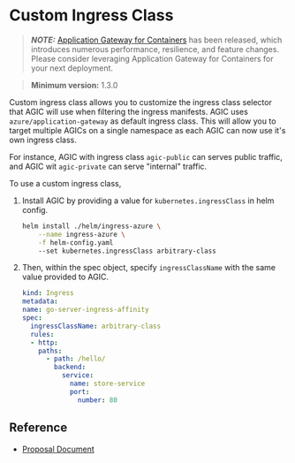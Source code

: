 # Custom Ingress Class

> **_NOTE:_** [Application Gateway for Containers](https://aka.ms/agc) has been released, which introduces numerous performance, resilience, and feature changes. Please consider leveraging Application Gateway for Containers for your next deployment.

> **Minimum version:** 1.3.0

Custom ingress class allows you to customize the ingress class selector that AGIC will use when filtering the ingress manifests. AGIC uses `azure/application-gateway` as default ingress class. This  will allow you to target multiple AGICs on a single namespace as each AGIC can now use it's own ingress class.

For instance, AGIC with ingress class `agic-public` can serves public traffic, and AGIC wit `agic-private` can serve "internal" traffic.

To use a custom ingress class,

1. Install AGIC by providing a value for `kubernetes.ingressClass` in helm config.

    ```bash
    helm install ./helm/ingress-azure \
        --name ingress-azure \
        -f helm-config.yaml
        --set kubernetes.ingressClass arbitrary-class
    ```

2. Then, within the spec object, specify `ingressClassName` with the same value provided to AGIC.

    ```yaml
    kind: Ingress
    metadata:
    name: go-server-ingress-affinity
    spec:
      ingressClassName: arbitrary-class
      rules:
      - http:
        paths:
          - path: /hello/
            backend:
              service:
                name: store-service
                port:
                  number: 80
    ```

## Reference

* [Proposal Document](../../proposals\multiple-gateways-single-cluster.md)
